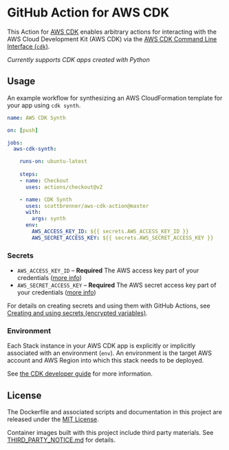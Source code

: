 # GitHub Action for AWS CDK

This Action for [AWS CDK](https://docs.aws.amazon.com/cdk/index.html) enables arbitrary actions for interacting with the AWS Cloud Development Kit (AWS CDK) via the [AWS CDK Command Line Interface (`cdk`)](https://docs.aws.amazon.com/cdk/latest/guide/tools.html#cli).

_Currently supports CDK apps created with Python_

## Usage

An example workflow for synthesizing an AWS CloudFormation template for your app using `cdk synth`.

```yaml
name: AWS CDK Synth

on: [push]

jobs:
  aws-cdk-synth:

    runs-on: ubuntu-latest
    
    steps:
    - name: Checkout
      uses: actions/checkout@v2

    - name: CDK Synth
      uses: scottbrenner/aws-cdk-action@master
      with:
        args: synth
      env:
        AWS_ACCESS_KEY_ID: ${{ secrets.AWS_ACCESS_KEY_ID }}
        AWS_SECRET_ACCESS_KEY: ${{ secrets.AWS_SECRET_ACCESS_KEY }}
```

### Secrets

- `AWS_ACCESS_KEY_ID` – **Required** The AWS access key part of your credentials ([more info](https://docs.aws.amazon.com/general/latest/gr/aws-sec-cred-types.html#access-keys-and-secret-access-keys))
- `AWS_SECRET_ACCESS_KEY` – **Required** The AWS secret access key part of your credentials ([more info](https://docs.aws.amazon.com/general/latest/gr/aws-sec-cred-types.html#access-keys-and-secret-access-keys))

For details on creating secrets and using them with GitHub Actions, see [Creating and using secrets (encrypted variables)](https://help.github.com/en/articles/virtual-environments-for-github-actions#creating-and-using-secrets-encrypted-variables).

### Environment

Each Stack instance in your AWS CDK app is explicitly or implicitly associated with an environment (`env`). An environment is the target AWS account and AWS Region into which this stack needs to be deployed. 

See [the CDK developer guide](https://docs.aws.amazon.com/cdk/latest/guide/environments.html) for more information.

## License

The Dockerfile and associated scripts and documentation in this project are released under the [MIT License](LICENSE).

Container images built with this project include third party materials. See [THIRD_PARTY_NOTICE.md](THIRD_PARTY_NOTICE.md) for details.
